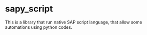 # sapy_script

This is a library that run native SAP script language, that allow some automations using python codes.
